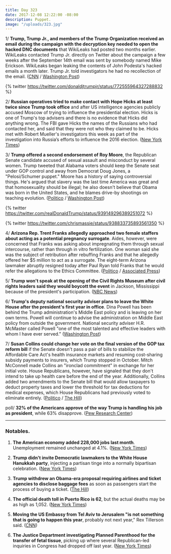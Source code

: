 ```yaml
---
title: Day 323
date: 2017-12-08 12:22:00 -08:00
description: Puppet.
image: "/uploads/323.jpg"
---
```


1/ **Trump, Trump Jr., and members of the Trump Organization received an email during the campaign with the decryption key needed to open the hacked DNC documents** that WikiLeaks had posted two months earlier. WikiLeaks contacted Trump Jr. directly on Twitter about the campaign a few weeks after the September 14th email was sent by somebody named Mike Erickson. WikiLeaks began leaking the contents of John Podesta's hacked emails a month later. Trump Jr. told investigators he had no recollection of the email. ([CNN](https://www.cnn.com/2017/12/08/politics/email-effort-give-trump-campaign-wikileaks-documents/index.html) / [Washington Post](https://www.washingtonpost.com/politics/email-offering-trump-campaign-wikileaks-documents-referred-to-information-already-public/2017/12/08/61dc2356-dc37-11e7-a841-2066faf731ef_story.html))

{% twitter https://twitter.com/donaldjtrumpjr/status/772555964327288832 %}

2/ **Russian operatives tried to make contact with Hope Hicks at least twice since Trump took office** and after US intelligence agencies publicly accused Moscow of trying to influence the presidential election. Hicks is one of Trump's top advisers and there is no evidence that Hicks did anything wrong. The FBI gave Hicks the names of the Russians who had contacted her, and said that they were not who they claimed to be. Hicks met with Robert Mueller's investigators this week as part of the investigation into Russia’s efforts to influence the 2016 election. ([New York Times](https://www.nytimes.com/2017/12/08/us/politics/hope-hicks-russia-trump-fbi.html))

3/ **Trump offered a second endorsement of Roy Moore**, the Republican Senate candidate accused of sexual assault and misconduct by several women. Trump tweeted that Alabama voters should keep the Senate seat under GOP control and away from Democrat Doug Jones, a "Pelosi/Schumer puppet." Moore has a history of saying controversial things. He's argued that slavery was the last time America was great and that homosexuality should be illegal; he also doesn't believe that Obama was born in the United States, and he blames drive-by shootings on teaching evolution. ([Politico](https://www.politico.com/story/2017/12/08/trump-endorses-roy-moore-again-287143) / [Washington Post](https://www.washingtonpost.com/news/politics/wp/2017/12/08/roy-moore-america-was-great-in-era-of-slavery-is-now-focus-of-evil-in-the-world/))

{% twitter https://twitter.com/realDonaldTrump/status/939149296389251072 %}

{% twitter https://twitter.com/chrismassie/status/938833735893561350 %}

4/ **Arizona Rep. Trent Franks allegedly approached two female staffers about acting as a potential pregnancy surrogate**. Aides, however, were concerned that Franks was asking about impregnating them through sexual intercourse, rather than through in vitro fertilization. One woman said she was the subject of retribution after rebuffing Franks and that he allegedly offered her $5 million to act as a surrogate. The eight-term Arizona lawmaker abruptly resigned today after Paul Ryan told Franks that he would refer the allegations to the Ethics Committee. ([Politico](https://www.politico.com/story/2017/12/08/trent-franks-sex-surrogacy-impregnate-287808) / [Associated Press](https://apnews.com/ca905b7b6e264683832a038521f5353f))

5/ **Trump won't speak at the opening of the Civil Rights Museum after civil rights leaders said they would boycott the event** in Jackson, Mississippi because of the president's participation. ([NBC News](https://www.nbcnews.com/news/us-news/trump-will-not-speak-publicly-opening-mississippi-s-civil-rights-n827861))

6/ **Trump's deputy national security adviser plans to leave the White House after the president's first year in office**. Dina Powell has been behind the Trump administration's Middle East policy and is leaving on her own terms. Powell will continue to advise the administration on Middle East policy from outside the government. National security adviser H.R. McMaster called Powell "one of the most talented and effective leaders with whom I have ever served." ([Washington Post](https://www.washingtonpost.com/politics/dina-powell-deputy-national-security-adviser-to-depart-trump-white-house/2017/12/08/85d8c9ea-dc31-11e7-a841-2066faf731ef_story.html))

7/ **Susan Collins could change her vote on the final version of the GOP tax reform bill** if the Senate doesn't pass a pair of bills to stabilize the Affordable Care Act's health insurance markets and resuming cost-sharing subsidy payments to insurers, which Trump stopped in October. Mitch McConnell made Collins an "ironclad commitment" in exchange for her initial vote. House Republicans, however, have signaled that they don't intend to take up health care before the end of the year. Additionally, Collins added two amendments to the Senate bill that would allow taxpayers to deduct property taxes and lower the threshold for tax deductions for medical expenses, which House Republicans had previously voted to eliminate entirely. ([Politico](https://www.politico.com/story/2017/12/08/susan-collins-obamacare-deal-213254) / [The Hill](http://thehill.com/blogs/blog-briefing-room/363891-collins-considers-changing-vote-on-tax-bill-over-amendments))

poll/ **32% of the Americans approve of the way Trump is handling his job as president**, while 63% disapprove. ([Pew Research Center](http://www.people-press.org/2017/12/07/stark-partisan-divisions-over-russia-probe-including-its-importance-to-the-nation/#views-of-muellers-investigation-into-russian-involvement-in-2016-election))

---

### Notables.

1. **The American economy added 228,000 jobs last month**. Unemployment remained unchanged at 4.1%. ([New York Times](https://www.nytimes.com/2017/12/08/business/economy/jobs-report.html))

2. **Trump didn't invite Democratic lawmakers to the White House Hanukkah party**, injecting a partisan tinge into a normally bipartisan celebration. ([New York Times](https://www.nytimes.com/2017/12/07/us/politics/democrats-white-house-hanukkah-party.html))

3. **Trump withdrew an Obama-era proposal requiring airlines and ticket agencies to disclose baggage fees** as soon as passengers start the process of buying a ticket. ([The Hill](http://thehill.com/policy/transportation/363956-trump-admin-scraps-obama-era-proposal-requiring-airlines-to-disclose))

4. **The official death toll in Puerto Rico is 62**, but the actual deaths may be as high as 1,052. ([New York Times](https://www.nytimes.com/interactive/2017/12/08/us/puerto-rico-hurricane-maria-death-toll.html?_r=0))

5. **Moving the US Embassy from Tel Aviv to Jerusalem "is not something that is going to happen this year**, probably not next year," Rex Tillerson said. ([CNN](https://www.cnn.com/2017/12/08/politics/rex-tillerson-us-embassy-jerusalem/index.html))

6. **The Justice Department investigating Planned Parenthood for the transfer of fetal tissue**, picking up where several Republican-led inquiries in Congress had dropped off last year. ([New York Times](https://www.nytimes.com/2017/12/08/us/politics/planned-parenthood-fetal-tissue-transfers-federal-investigation.html?_r=0))